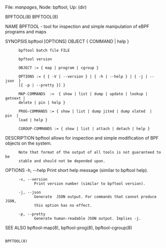 File: *manpages*,  Node: bpftool,  Up: (dir)

BPFTOOL(8)                                                          BPFTOOL(8)



NAME
       BPFTOOL  - tool for inspection and simple manipulation of eBPF programs
       and maps

SYNOPSIS
          bpftool [OPTIONS] OBJECT { COMMAND | help }

          bpftool batch file FILE

          bpftool version

          OBJECT := { map | program | cgroup }

          OPTIONS := { { -V | --version } | { -h | --help } | { -j | --json  }
          [{ -p | --pretty }] }

          MAP-COMMANDS  :=  { show | list | dump | update | lookup | getnext |
          delete | pin | help }

          PROG-COMMANDS := { show | list | dump jited | dump xlated  |  pin  |
          load | help }

          CGROUP-COMMANDS := { show | list | attach | detach | help }

DESCRIPTION
          bpftool allows for inspection and simple modification of BPF objects
          on the system.

          Note that format of the output of all tools is not guaranteed to  be
          stable and should not be depended upon.

OPTIONS
          -h, --help
                 Print short help message (similar to bpftool help).

          -v, --version
                 Print version number (similar to bpftool version).

          -j, --json
                 Generate  JSON output. For commands that cannot produce JSON,
                 this option has no effect.

          -p, --pretty
                 Generate human-readable JSON output. Implies -j.

SEE ALSO
          bpftool-map(8), bpftool-prog(8), bpftool-cgroup(8)




                                                                    BPFTOOL(8)
